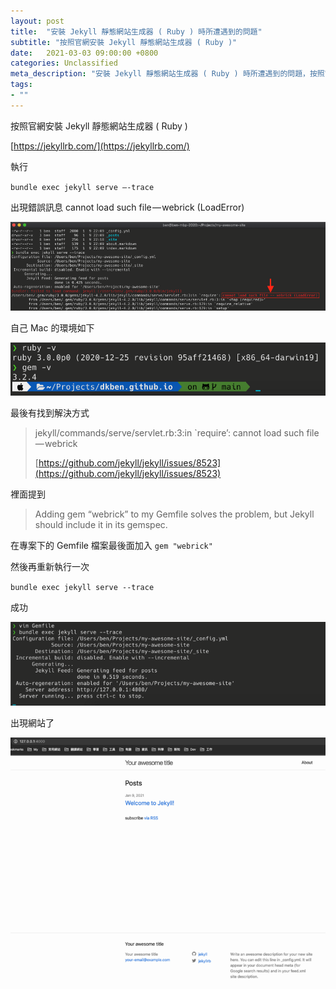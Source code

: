 ```yaml
---
layout: post
title:  "安裝 Jekyll 靜態網站生成器 ( Ruby ) 時所遭遇到的問題"
subtitle: "按照官網安裝 Jekyll 靜態網站生成器 ( Ruby )"
date:   2021-03-03 09:00:00 +0800
categories: Unclassified
meta_description: "安裝 Jekyll 靜態網站生成器 ( Ruby ) 時所遭遇到的問題，按照官網安裝 Jekyll 靜態網站生成器 ( Ruby )"
tags:
- ""
---
```


按照官網安裝 Jekyll 靜態網站生成器 ( Ruby )

[https://jekyllrb.com/](https://jekyllrb.com/)

執行

`bundle exec jekyll serve —-trace`

出現錯誤訊息 cannot load such file — webrick (LoadError)

![](/images/medium/1__Zz6FCn2PDxNxl3x6iTOUkg.png)

自己 Mac 的環境如下

![](/images/medium/1__dtrxM__YZ__5NubCFH7PBZxQ.png)

最後有找到解決方式

> jekyll/commands/serve/servlet.rb:3:in \`require’: cannot load such file — webrick
>
> [https://github.com/jekyll/jekyll/issues/8523](https://github.com/jekyll/jekyll/issues/8523)

裡面提到

> Adding gem “webrick” to my Gemfile solves the problem, but Jekyll should include it in its gemspec.

在專案下的 Gemfile 檔案最後面加入 `gem "webrick"`

然後再重新執行一次

`bundle exec jekyll serve --trace`

成功

![](/images/medium/1__kUfLX15ruunAMuS0qMV__mg.png)

出現網站了

![](/images/medium/1__5VJP2pYXZq0fJg2hnNgshQ.png)